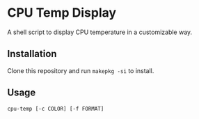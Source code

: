# CPU Temp Display
A shell script to display CPU temperature in a customizable way.

## Installation

Clone this repository and run `makepkg -si` to install.

## Usage

```bash
cpu-temp [-c COLOR] [-f FORMAT]
